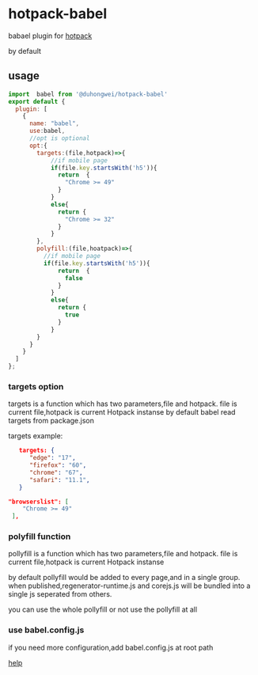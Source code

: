 # hotpack-babel

babael  plugin for [hotpack](https://github.com/duhongwei/hotpack)

by default 

## usage

```js
import  babel from '@duhongwei/hotpack-babel'
export default {
  plugin: [
    {
      name: "babel",
      use:babel,
      //opt is optional
      opt:{
        targets:(file,hotpack)=>{
            //if mobile page
            if(file.key.startsWith('h5')){
              return  {
                "Chrome >= 49"
              }
            }
            else{
              return {
                "Chrome >= 32"
              }
            }
        },
        polyfill:(file,hoatpack)=>{
          //if mobile page
          if(file.key.startsWith('h5')){
              return  {
                false
              }
            }
            else{
              return {
                true
              }
            }
        }
      } 
    }
  ]
};
```

### targets option
targets is a function which has two parameters,file and hotpack.  file is current file,hotpack is current Hotpack instanse
by default babel read targets from package.json 

targets example:
```json
   targets: {
      "edge": "17",
      "firefox": "60",
      "chrome": "67",
      "safari": "11.1",
   }
```

```json
"browserslist": [
    "Chrome >= 49"
 ],
```
### polyfill function
pollyfill is a function which has two parameters,file and hotpack.  file is current file,hotpack is current Hotpack instanse

by default pollyfill would be added to every page,and in a single group.
when published,regenerator-runtime.js and corejs.js will be bundled into a single js seperated from others.

you can use the whole pollyfill or not use the pollyfill at all
          
### use babel.config.js

if you need more configuration,add babel.config.js at root path

[help](https://babeljs.io/docs/en/usage/)
